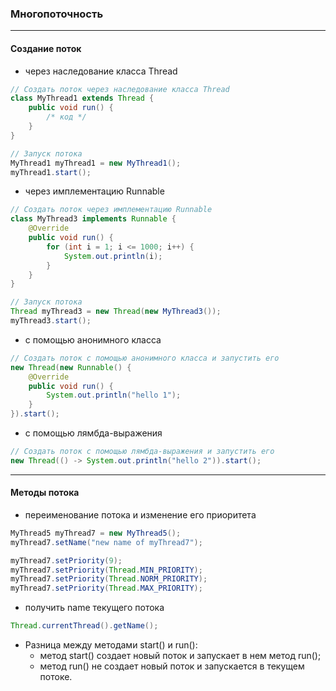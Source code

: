 ### Многопоточность

---

#### Создание поток

- через наследование класса Thread

```java
// Создать поток через наследование класса Thread
class MyThread1 extends Thread {
    public void run() {
        /* код */
    }
}

// Запуск потока
MyThread1 myThread1 = new MyThread1();
myThread1.start();
```

- через имплементацию Runnable

```java
// Создать поток через имплементацию Runnable
class MyThread3 implements Runnable {
    @Override
    public void run() {
        for (int i = 1; i <= 1000; i++) {
            System.out.println(i);
        }
    }
}

// Запуск потока
Thread myThread3 = new Thread(new MyThread3());
myThread3.start();
```

- с помощью анонимного класса

```java
// Создать поток с помощью анонимного класса и запустить его
new Thread(new Runnable() {
    @Override
    public void run() {
        System.out.println("hello 1");
    }
}).start();
```

- с помощью лямбда-выражения

```java
// Создать поток с помощью лямбда-выражения и запустить его
new Thread(() -> System.out.println("hello 2")).start();
```

---

#### Методы потока

- переименование потока и изменение его приоритета

```java
MyThread5 myThread7 = new MyThread5();
myThread7.setName("new name of myThread7");

myThread7.setPriority(9);
myThread7.setPriority(Thread.MIN_PRIORITY);
myThread7.setPriority(Thread.NORM_PRIORITY);
myThread7.setPriority(Thread.MAX_PRIORITY);
```

- получить name текущего потока
```java
Thread.currentThread().getName();
```

- Разница между методами start() и run():
    - метод start() создает новый поток и запускает в нем метод run();
    - метод run() не создает новый поток и запускается в текущем потоке.
